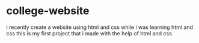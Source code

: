 # college-website
i recently create a website using html and css while i was learning html and css this is my first project that i made with the help of html and css

